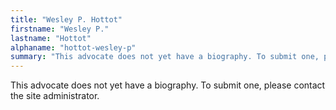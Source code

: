 ```yaml
---
title: "Wesley P. Hottot"
firstname: "Wesley P."
lastname: "Hottot"
alphaname: "hottot-wesley-p"
summary: "This advocate does not yet have a biography. To submit one, please contact the site administrator."
---
```

This advocate does not yet have a biography. To submit one, please contact the site administrator.

